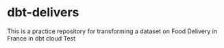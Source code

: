 # dbt-delivers
 This is a practice repository for transforming a dataset on Food Delivery in France in dbt cloud
Test

